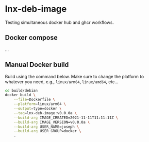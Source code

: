 # lnx-deb-image

<!-- 
#> git tag -a v1.0.0 -m "GitHub Actions Initial Workflow"
#> git push origin v1.0.0

#> git tag -d v1.0.0
#> git push --delete origin v1.0.0
-->

Testing simultaneous docker hub and ghcr workflows.

## Docker compose 

...


## Manual Docker build

Build using the command below. Make sure to change the platform to whatever you need, e.g., `linux/arm64`, `linux/amd64`, etc...

```bash
cd build/debian
docker build \
    --file=Dockerfile \
    --platform=linux/arm64 \
    --output=type=docker \
    --tag=lnx-deb-image:v0.0.0a \
    --build-arg IMAGE_CREATED=2021-11-11T11:11:11Z \
    --build-arg IMAGE_VERSION=v0.0.0a \
    --build-arg USER_NAME=joseph \
    --build-arg USER_GROUP=docker \
    .
```
